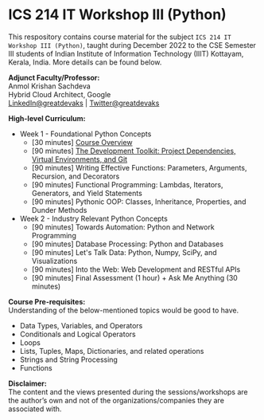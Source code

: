 # ICS 214 IT Workshop III (Python)

This respository contains course material for the subject `ICS 214 IT Workshop III (Python)`, taught during December 2022 to the CSE Semester III students of Indian Institute of Information Technology (IIIT) Kottayam, Kerala, India. More details can be found below.

**Adjunct Faculty/Professor:**</br>
Anmol Krishan Sachdeva</br>
Hybrid Cloud Architect, Google</br>
[LinkedIn@greatdevaks](https://www.linkedin.com/in/greatdevaks) | [Twitter@greatdevaks](https://www.twitter.com/greatdevaks)

**High-level Curriculum:**</br>

- Week 1 - Foundational Python Concepts
  - [30 minutes] [Course Overview](./00_Session_1_Course_Overview_December_5_2022)
  - [90 minutes] [The Development Toolkit: Project Dependencies, Virtual Environments, and Git](./01_Session_2_The_Development_Toolkit_December_6_2022)
  - [90 minutes] Writing Effective Functions: Parameters, Arguments, Recursion, and Decorators
  - [90 minutes] Functional Programming: Lambdas, Iterators, Generators, and Yield Statements
  - [90 minutes] Pythonic OOP: Classes, Inheritance, Properties, and Dunder Methods
- Week 2 - Industry Relevant Python Concepts
  - [90 minutes] Towards Automation: Python and Network Programming
  - [90 minutes] Database Processing: Python and Databases
  - [90 minutes] Let's Talk Data: Python, Numpy, SciPy, and Visualizations
  - [90 minutes] Into the Web: Web Development and RESTful APIs
  - [90 minutes] Final Assessment (1 hour) + Ask Me Anything (30 minutes)

**Course Pre-requisites:**</br>
Understanding of the below-mentioned topics would be good to have.

- Data Types, Variables, and Operators
- Conditionals and Logical Operators
- Loops
- Lists, Tuples, Maps, Dictionaries, and related operations
- Strings and String Processing
- Functions

**Disclaimer:**</br>
The content and the views presented during the sessions/workshops are the author’s own and not of the organizations/companies they are associated with.
